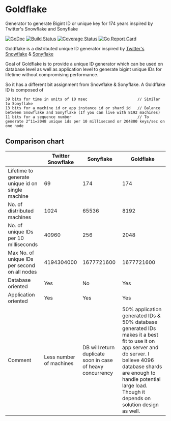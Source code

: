 # Goldflake
Generator to generate Bigint ID or unique key for 174 years inspired by Twitter's Snowflake and Sonyflake


[![GoDoc](https://godoc.org/github.com/AmreeshTyagi/goldflake?status.svg)](http://godoc.org/github.com/AmreeshTyagi/goldflake)
[![Build Status](https://travis-ci.org/AmreeshTyagi/goldflake.svg?branch=master)](https://travis-ci.org/AmreeshTyagi/goldflake)
[![Coverage Status](https://coveralls.io/repos/AmreeshTyagi/goldflake/badge.svg?branch=master&service=github)](https://coveralls.io/github/AmreeshTyagi/goldflake?branch=master)
[![Go Report Card](https://goreportcard.com/badge/github.com/AmreeshTyagi/goldflake)](https://goreportcard.com/report/github.com/AmreeshTyagi/goldflake)

Goldflake is a distributed unique ID generator inspired by [Twitter's Snowflake](https://blog.twitter.com/2010/announcing-snowflake) & [Sonyflake](https://github.com/sony/sonyflake)

Goal of Goldflake is to provide a unique ID generator which can be used on database level as well as application level to generate bigint unique IDs for lifetime without compromising performance.

So it has a different bit assignment from Snowflake & Sonyflake.
A Goldflake ID is composed of

    39 bits for time in units of 10 msec                      // Similar to Sonyflake
    13 bits for a machine id or app instance id or shard id   // Balance between Snowflake and Sonyflake (If you can live with 8192 machines)
    11 bits for a sequence number                             // To generate 2^11=2048 unique ids per 10 millisecond or 204800 keys/sec on one node
    
## Comparison chart

|                                                  	| Twitter Snowflake       	| Sonyflake                                                   	| Goldflake                                                                                                                                                                                                                                       	|
|--------------------------------------------------	|-------------------------	|-------------------------------------------------------------	|-------------------------------------------------------------------------------------------------------------------------------------------------------------------------------------------------------------------------------------------------	|
| Lifetime to generate unique id on single machine 	| 69                      	| 174                                                         	| 174                                                                                                                                                                                                                                             	|
| No. of distributed machines                      	| 1024                    	| 65536                                                       	| 8192                                                                                                                                                                                                                                            	|
| No. of unique IDs per 10 milliseconds            	| 40960                   	| 256                                                         	| 2048                                                                                                                                                                                                                                            	|
| Max No. of unique IDs per second on all nodes    	| 4194304000              	| 1677721600                                                  	| 1677721600                                                                                                                                                                                                                                      	|
| Database oriented                                	| Yes                     	| No                                                          	| Yes                                                                                                                                                                                                                                             	|
| Application oriented                             	| Yes                     	| Yes                                                         	| Yes                                                                                                                                                                                                                                             	|
| Comment                                          	| Less number of machines 	| DB will return duplicate soon in  case of heavy concurrency 	| 50% application generated IDs & 50% database generated IDs makes it a best fit to use it on app server and db server.  I believe 4096 database shards are enough to handle potential large load. Though it depends on solution design as well.  	|
